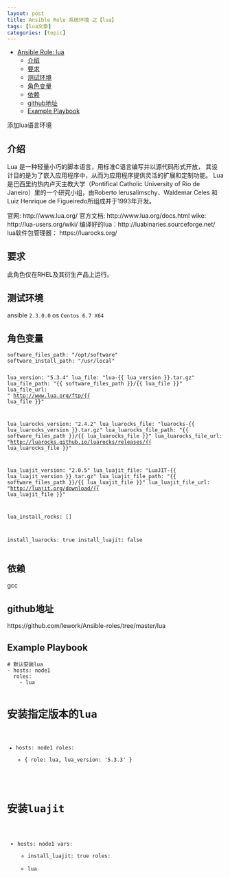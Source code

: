 ```yaml
---
layout: post
title: Ansible Role 系统环境 之【lua】 
tags: [lua文章]
categories: [topic]
---
```

<ul id="markdown-toc">
  <li><a href="#ansible-role-lua" id="markdown-toc-ansible-role-lua">Ansible Role: lua</a>    <ul>
      <li><a href="#介绍" id="markdown-toc-介绍">介绍</a></li>
      <li><a href="#要求" id="markdown-toc-要求">要求</a></li>
      <li><a href="#测试环境" id="markdown-toc-测试环境">测试环境</a></li>
      <li><a href="#角色变量" id="markdown-toc-角色变量">角色变量</a></li>
      <li><a href="#依赖" id="markdown-toc-依赖">依赖</a></li>
      <li><a href="#github地址" id="markdown-toc-github地址">github地址</a></li>
      <li><a href="#example-playbook" id="markdown-toc-example-playbook">Example Playbook</a></li>
    </ul>
  </li>
</ul>



<p>添加lua语言环境</p>

<h2 id="介绍">介绍</h2>

<p>Lua 是一种轻量小巧的脚本语言，用标准C语言编写并以源代码形式开放， 其设计目的是为了嵌入应用程序中，从而为应用程序提供灵活的扩展和定制功能。
Lua 是巴西里约热内卢天主教大学（Pontifical Catholic University of Rio de Janeiro）里的一个研究小组，由Roberto Ierusalimschy、Waldemar Celes 和 Luiz Henrique de Figueiredo所组成并于1993年开发。</p>

<p>官网: http://www.lua.org/
官方文档: http://www.lua.org/docs.html
wike: http://lua-users.org/wiki/
编译好的lua：http://luabinaries.sourceforge.net/
lua软件包管理器： https://luarocks.org/</p>

<h2 id="要求">要求</h2>

<p>此角色仅在RHEL及其衍生产品上运行。</p>

<h2 id="测试环境">测试环境</h2>

<p>ansible <code class="highlighter-rouge">2.3.0.0</code>
os <code class="highlighter-rouge">Centos 6.7 X64</code></p>

<h2 id="角色变量">角色变量</h2>
<div class="highlighter-rouge"><div class="highlight"><pre class="highlight"><code>software_files_path: &#34;/opt/software&#34;
software_install_path: &#34;/usr/local&#34;

lua_version: &#34;5.3.4&#34;
lua_file: &#34;lua-{{ lua_version }}.tar.gz&#34;
lua_file_path: &#34;{{ software_files_path }}/{{ lua_file }}&#34;
lua_file_url: &#34; http://www.lua.org/ftp/{{ lua_file }}&#34;

lua_luarocks_version: &#34;2.4.2&#34;
lua_luarocks_file: &#34;luarocks-{{ lua_luarocks_version }}.tar.gz&#34;
lua_luarocks_file_path: &#34;{{ software_files_path }}/{{ lua_luarocks_file }}&#34;
lua_luarocks_file_url: &#34;http://luarocks.github.io/luarocks/releases/{{ lua_luarocks_file }}&#34;

lua_luajit_version: &#34;2.0.5&#34;
lua_luajit_file: &#34;LuaJIT-{{ lua_luajit_version }}.tar.gz&#34;
lua_luajit_file_path: &#34;{{ software_files_path }}/{{ lua_luajit_file }}&#34;
lua_luajit_file_url: &#34;http://luajit.org/download/{{ lua_luajit_file }}&#34;

lua_install_rocks: []
 
install_luarocks: true
install_luajit: false
</code></pre></div></div>

<h2 id="依赖">依赖</h2>

<p>gcc</p>

<h2 id="github地址">github地址</h2>
<p>https://github.com/lework/Ansible-roles/tree/master/lua</p>

<h2 id="example-playbook">Example Playbook</h2>
<div class="highlighter-rouge"><div class="highlight"><pre class="highlight"><code># 默认安装lua
- hosts: node1
  roles:
    - lua
    
# 安装指定版本的lua
- hosts: node1
  roles:
    - { role: lua, lua_version: &#39;5.3.3&#39; }

# 安装luajit
- hosts: node1
  vars:
    - install_luajit: true
  roles:
    - lua
</code></pre></div></div>
